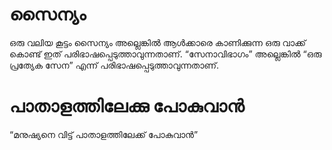# സൈന്യം
ഒരു വലിയ കൂട്ടം സൈന്യം അല്ലെങ്കിൽ ആൾക്കാരെ കാണിക്കുന്ന ഒരു വാക്ക് കൊണ്ട് ഇത് പരിഭാഷപ്പെടുത്താവുന്നതാണ്. “സേനാവിഭാഗം” അല്ലെങ്കിൽ “ഒരു പ്രത്യേക സേന” എന്ന് പരിഭാഷപ്പെടുത്താവുന്നതാണ്.
# പാതാളത്തിലേക്കു പോകുവാൻ
“മനുഷ്യനെ വിട്ട് പാതാളത്തിലേക്ക് പോകുവാൻ”
